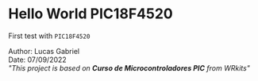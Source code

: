 # **Hello World PIC18F4520**
First test with `PIC18F4520`

Author: Lucas Gabriel <br/>
Date: 07/09/2022 <br/>
_"This project is based on **Curso de Microcontroladores PIC** from WRkits"_
